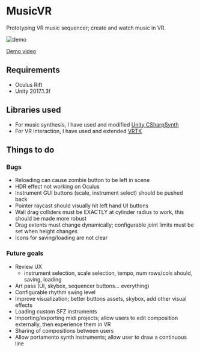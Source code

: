 # MusicVR

Prototyping VR music sequencer; create and watch music in VR.

![demo](https://github.com/paulmriordan/MusicVR/raw/master/musicvrdemo.gif "demo")

[Demo video](https://vimeo.com/223441066)

## Requirements
- Oculus Rift
- Unity 2017.1.3f 

## Libraries used

- For music synthesis, I have used and modified [Unity CSharpSynth ](https://forum.unity3d.com/threads/unitysynth-full-xplatform-midi-synth.130104/)
- For VR interaction,  I have used and extended [VRTK](https://assetstore.unity.com/packages/tools/vrtk-virtual-reality-toolkit-vr-toolkit-64131/)

## Things to do

### Bugs 
- Reloading can cause zombie button to be left in scene
- HDR effect not working on Oculus
- Instrument GUI buttons (scale, instrument select) should be pushed back
- Pointer raycast should visually hit left hand UI buttons
- Wall drag colliders must be EXACTLY at cylinder radius to work, this should be made more robust
- Drag extents must change dynamically; configurable joint limits must be set when height changes
- Icons for saving/loading are not clear

### Future goals
- Review UX
	- instrument selection, scale selection, tempo, num rows/cols should, saving, loading
- Art pass (UI, skybox, sequencer buttons... everything)
- Configurable rhythm swing level 
- Improve visualization; better buttons assets, skybox, add other visual effects 
- Loading custom SFZ instruments
- Importing/exporting midi projects; allow users to edit composition externally, then experience them in VR
- Sharing of compositions between users
- Allow portamento synth instruments; allow user to draw a continuous line
